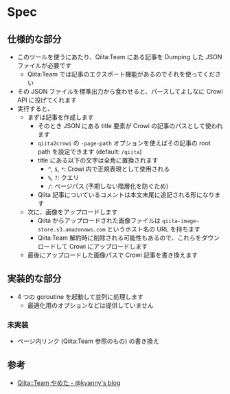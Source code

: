 Spec
====

## 仕様的な部分

- このツールを使うにあたり、Qiita:Team にある記事を Dumping した JSON ファイルが必要です
  - Qiita:Team では記事のエクスポート機能があるのでそれを使ってください
- その JSON ファイルを標準出力から食わせると、パースしてよしなに Crowi API に投げてくれます
- 実行すると、
  - まずは記事を作成します
    - そのとき JSON にある title 要素が Crowi の記事のパスとして使われます
    - `qiita2crowi` の `-page-path` オプションを使えばその記事の root path を設定できます (default: `/qiita`)
    - title にある以下の文字は全角に置換されます
      - `^`, `$`, `*`: Crowi 内で正規表現として使用される
      - `%`, `?`: クエリ
      - `/`: ページパス (予期しない階層化を防ぐため)
    - Qiita 記事についているコメントは本文末尾に追記される形になります
  - 次に、画像をアップロードします
    - Qiita からアップロードされた画像ファイルは `qiita-image-store.s3.amazonaws.com` というホスト名の URL を持ちます
    - Qiita:Team 解約時に削除される可能性もあるので、これらをダウンロードして Crowi にアップロードします
  - 最後にアップロードした画像パスで Crowi 記事を書き換えます

## 実装的な部分

- 4 つの goroutine を起動して並列に処理します
  - 最適化用のオプションなどは提供していません

### 未実装

- ページ内リンク (Qiita:Team 参照のもの) の書き換え

## 参考

- [Qiita::Team やめた - @kyanny's blog](http://blog.kyanny.me/entry/2015/07/30/020046)
